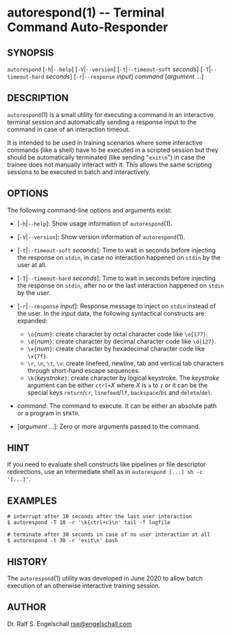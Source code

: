 
# autorespond(1) -- Terminal Command Auto-Responder

## SYNOPSIS

`autorespond`
\[`-h`|`--help`\]
\[`-V`|`--version`\]
\[`-t`|`--timeout-soft` *seconds*\]
\[`-T`|`--timeout-hard` *seconds*\]
\[`-r`|`--response` *input*\]
*command*
\[*argument* ...\]

## DESCRIPTION

`autorespond`(1) is a small utility for executing a command in an
interactive terminal session and automatically sending a response input
to the command in case of an interaction timeout.

It is intended to be used in training scenarios where some interactive
commands (like a shell) have to be executed in a scripted session but
they should be automatically terminated (like sending "`exit\n`") in case
the trainee does not manually interact with it. This allows the same
scripting sessions to be executed in batch and interactively.

## OPTIONS

The following command-line options and arguments exist:

- \[`-h`|`--help`\]:
  Show usage information of `autorespond`(1).

- \[`-V`|`--version`\]:
  Show version information of `autorespond`(1).

- \[`-t`|`--timeout-soft` *seconds*\]:
  Time to wait in seconds before injecting the response on `stdin`, in
  case no interaction happened on `stdin` by the user at all.

- \[`-T`|`--timeout-hard` *seconds*\]:
  Time to wait in seconds before injecting the response on `stdin`,
  after no or the last interaction happened on `stdin` by the user.

- \[`-r`|`--response` *input*\]:
  Response message to inject on `stdin` instead of the user.
  In the *input* data, the following syntactical constructs are expanded:

    - `\o{`*num*`}`: create character by octal character code like `\o{177}`.
    - `\d{`*num*`}`: create character by decimal character code like `\d{127}`.
    - `\x{`*num*`}`: create character by hexadecimal character code like `\x{7f}`.
    - `\r`, `\n`, `\t`, `\v`: create linefeed, newline, tab and vertical tab
      characters through short-hand escape sequences.
    - `\k{`*keystroke*`}`: create character by logical keystroke. The 
      *keystroke* argument can be either `ctrl+`*X* where *X* is `a` to `z`
      or it can be the special keys `return`/`cr`, `linefeed`/`lf`,
      `backspace`/`bs` and `delete`/`del`.

- *command*:
  The command to execute. It can be either an absolute path
  or a program in `$PATH`.

- \[*argument* ...\]:
  Zero or more arguments passed to the command.

## HINT

If you need to evaluate shell constructs like pipelines
or file descriptor redirections, use an intermediate shell
as in `autorespond [...] sh -c '[...]'`.

## EXAMPLES

```
# interrupt after 10 seconds after the last user interaction
$ autorespond -T 10 -r '\k{ctrl+c}\n' tail -f logfile

# terminate after 30 seconds in case of no user interaction at all
$ autorespond -t 30 -r 'exit\n' bash
```

## HISTORY

The `autorespond`(1) utility was developed in June 2020 to
allow batch execution of an otherwise interactive training session.

## AUTHOR

Dr. Ralf S. Engelschall <rse@engelschall.com>

